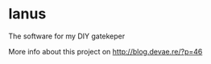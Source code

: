 Ianus
=====

The software for my DIY gatekeper

More info about this project on http://blog.devae.re/?p=46
